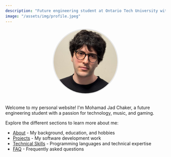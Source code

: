 ```yaml
---
description: "Future engineering student at Ontario Tech University with interests in music and gaming."
image: "/assets/img/profile.jpeg"
---
```


<div style="text-align: center; margin-bottom: 30px;">
  <img src="/assets/img/profile.jpeg" alt="Mohamad Jad Chaker" style="width: 200px; height: 200px; border-radius: 50%; object-fit: cover; border: 3px solid #e8e8e8;">
</div>

Welcome to my personal website! I'm Mohamad Jad Chaker, a future engineering student with a passion for technology, music, and gaming.

Explore the different sections to learn more about me:
- [About](/about/) - My background, education, and hobbies
- [Projects](/projects/) - My software development work
- [Technical Skills](/skills/) - Programming languages and technical expertise
- [FAQ](/faq/) - Frequently asked questions
